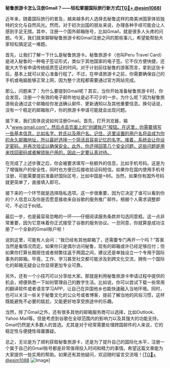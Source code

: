 **秘鲁旅游卡怎么注册Gmail？——轻松掌握国际旅行新方式[[TG💪+ @esim1088](https://t.me/s/esim1088)]**

近年来，随着国际旅行的普及，越来越多的人选择去秘鲁这样的南美洲国家体验独特的文化与自然风光。然而，对于初次出国的朋友来说，办理各种手续可能会让人感到手足无措。其中，注册一个国外邮箱账号，比如Gmail，就是很多人头疼的问题。今天，我们就来聊聊秘鲁旅游卡和Gmail注册之间的那些事儿，希望能帮助大家轻松搞定这一难题。

首先，让我们了解一下什么是秘鲁旅游卡。秘鲁旅游卡（也叫Peru Travel Card）是进入秘鲁的一种电子签证形式，类似于其他国家的电子签。它不仅方便快捷，还能大大节省申请传统纸质签证的时间。对于计划前往秘鲁的游客而言，拿到这张卡后，基本上就可以安心准备行程了。不过，在申请旅游卡之前，你需要确保自己的手机或电脑能够正常上网，因为整个流程都需要通过官方网站完成。

那么，问题来了：为什么要提到Gmail呢？其实，当你开始准备秘鲁旅游卡时，你会发现，注册一个有效的电子邮件地址是必不可少的一步。为什么呢？因为秘鲁旅游局会通过这个邮箱给你发送确认邮件、更新通知以及其他重要信息。换句话说，没有一个稳定的邮箱账户，你的旅游卡申请可能就会出现问题。

接下来，我们具体说说如何注册Gmail。首先，打开浏览器，输入“www.gmail.com”，然后点击页面上的“创建账户”按钮。在这里，你需要填写一些基本信息，比如名字、姓氏以及用户名。记住，这里设置的用户名将会成为你的永久邮箱地址，所以最好选择一个简洁且容易记忆的名字。接着，系统会让你设定密码，并再次验证以确保安全。此外，你还得回答几个安全问题，这些问题是用来找回密码或者解锁账户用的，因此一定要认真对待。

在完成了上述步骤之后，你会被要求填写一些额外的信息，比如手机号码。这是为了增强账户的安全性，同时也方便日后接收验证码短信。如果你在国内使用手机号注册，可能需要提前准备好国际区号，比如中国是+86。当然，如果你有国外号码就更简单了，直接填入即可。

接下来的一个环节就是选择隐私选项。这一步很重要，因为它决定了谁可以看到你的个人信息以及你是否愿意接收来自谷歌的服务推广邮件。根据个人需求调整即可，不必过于纠结。

最后一步，也是最容易忽略的一环——仔细阅读服务条款并勾选同意框。这一点非常重要，因为它意味着你正式接受了谷歌的服务协议。一旦同意，你就算是成功注册了一个全新的Gmail账户啦！

说到这里，可能有人会问：“我已经有其他邮箱了，还需要专门再开一个吗？”答案当然是看情况而定。如果你只是偶尔访问秘鲁，现有的邮箱或许已经足够应付；但如果你打算长期居住或者频繁往返于两国之间，建议还是单独设立一个专用于国际事务的邮箱。毕竟，工作、学习甚至社交都可能涉及到跨文化交流，拥有一个国际化的邮箱无疑会让你显得更加专业可靠。

另外，还有一个小技巧可以分享给大家。那就是利用秘鲁旅游卡申请过程中提供的机会，顺便熟悉一下如何管理自己的数字生活。比如说，你可以尝试下载一些常用的翻译软件或者语言学习APP，让自己在异国他乡也能快速融入当地环境。同时，也可以关注一些关于秘鲁文化的公众号或者博客，提前了解当地的风俗习惯，这样既能避免不必要的尴尬，又能更好地享受旅途中的乐趣。

当然，除了Gmail之外，还有很多其他的邮箱服务商可以选择，比如Outlook、Yahoo Mail等。但是考虑到谷歌在全球范围内的影响力以及其强大的功能支持，Gmail仍然是大多数人的首选。尤其是对于经常需要处理跨国邮件的人来说，它的稳定性与便捷性毋庸置疑。

总之，无论是为了顺利获取秘鲁旅游卡，还是为了提升自己的国际化水平，注册一个属于自己的Gmail账号都是非常值得投入时间和精力的事情。希望这篇文章能为大家提供一些实用的帮助。如果还有其他疑问，欢迎随时留言交流哦！[[TG💪+ @esim1088](https://t.me/s/esim1088) ![Image](https://i.postimg.cc/4NQfJmqS/Snipaste-2025-05-13-00-14-12.png)]